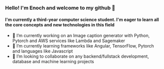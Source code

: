 ### Hello! I'm Enoch and welcome to my github 👋
#### I'm currently a third-year computer science student. I'm eager to learn all the core concepts and new technologies in this field


- 🔭 I’m currently working on an Image caption generator with Python, Pytorch and AWS services like Lambda and Sagemaker
- 🌱 I’m currently learning frameworks like Angular, TensorFlow, Pytorch and languages like Javascript
- 👯 I’m looking to collaborate on any backend/fullstack development, database and machine learning projects


